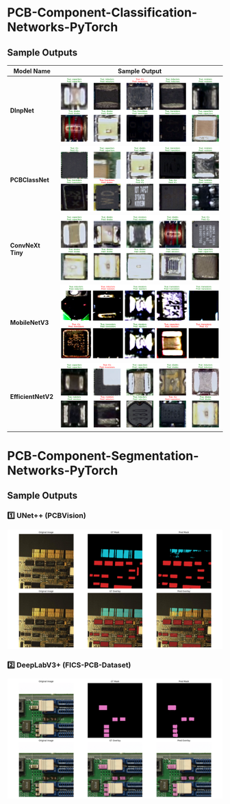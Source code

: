 # PCB-Component-Classification-Networks-PyTorch

## Sample Outputs

| Model Name        | Sample Output                                                         |
| ----------------- | ----------------------------------------------------------------------|
| **DlnpNet**       | ![DlnpNet](PCBClassification/outputs/samples/DlnpNet.png)             |
| **PCBClassNet**   | ![PCBClassNet](PCBClassification/outputs/samples/PCBClassNet.png)     |
| **ConvNeXt Tiny** | ![ConvNeXt Tiny](PCBClassification/outputs/samples/convnext_tiny.png) |
| **MobileNetV3**   | ![MobileNetV3](PCBClassification/outputs/samples/MobileNetv3.png)     |
| **EfficientNetV2**  | ![EfficientNet](PCBClassification/outputs/samples/efficientnet.png)   |


# PCB-Component-Segmentation-Networks-PyTorch

## Sample Outputs

### 1️⃣ UNet++ (PCBVision)
![Sample 2](PCBSegmentation/PCBVISION-outputs/unetpp/samples/sample_2.png)

### 2️⃣ DeepLabV3+ (FICS-PCB-Dataset)
![Sample 1](PCBSegmentation/FICS-PCB-dataset-outputs/deeplabv3plus_resnet34/samples/sample_1.png)
